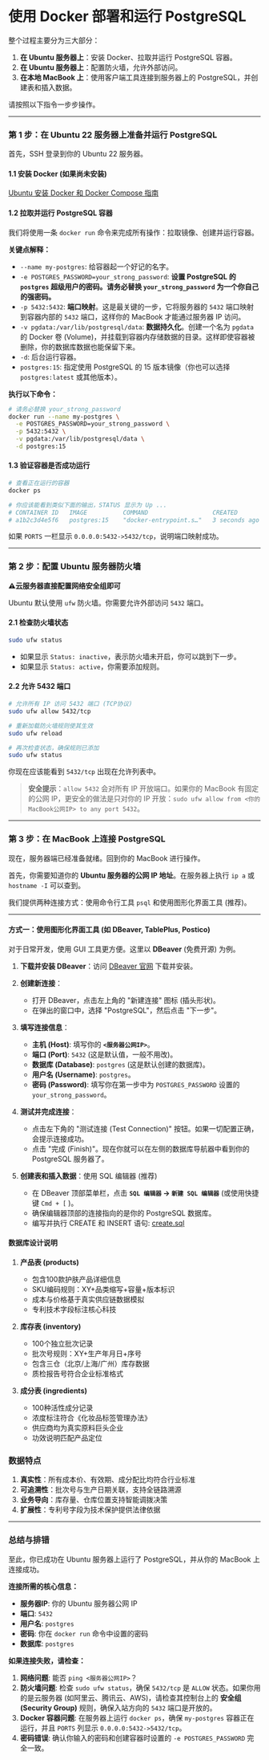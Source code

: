 # 使用 Docker 部署和运行 PostgreSQL

整个过程主要分为三大部分：

1.  **在 Ubuntu 服务器上**：安装 Docker、拉取并运行 PostgreSQL 容器。
2.  **在 Ubuntu 服务器上**：配置防火墙，允许外部访问。
3.  **在本地 MacBook 上**：使用客户端工具连接到服务器上的 PostgreSQL，并创建表和插入数据。

请按照以下指令一步步操作。

---

### 第 1 步：在 Ubuntu 22 服务器上准备并运行 PostgreSQL

首先，SSH 登录到你的 Ubuntu 22 服务器。

#### 1.1 安装 Docker (如果尚未安装)

[Ubuntu 安装 Docker 和 Docker Compose 指南](../docs/docker.md)

#### 1.2 拉取并运行 PostgreSQL 容器

我们将使用一条 `docker run` 命令来完成所有操作：拉取镜像、创建并运行容器。

**关键点解释：**

*   `--name my-postgres`: 给容器起一个好记的名字。
*   `-e POSTGRES_PASSWORD=your_strong_password`: **设置 PostgreSQL 的 `postgres` 超级用户的密码。请务必替换 `your_strong_password` 为一个你自己的强密码。**
*   `-p 5432:5432`: **端口映射**。这是最关键的一步，它将服务器的 `5432` 端口映射到容器内部的 `5432` 端口，这样你的 MacBook 才能通过服务器 IP 访问。
*   `-v pgdata:/var/lib/postgresql/data`: **数据持久化**。创建一个名为 `pgdata` 的 Docker 卷 (Volume)，并挂载到容器内存储数据的目录。这样即使容器被删除，你的数据库数据也能保留下来。
*   `-d`: 后台运行容器。
*   `postgres:15`: 指定使用 PostgreSQL 的 15 版本镜像（你也可以选择 `postgres:latest` 或其他版本）。

**执行以下命令：**

```bash
# 请务必替换 your_strong_password
docker run --name my-postgres \
  -e POSTGRES_PASSWORD=your_strong_password \
  -p 5432:5432 \
  -v pgdata:/var/lib/postgresql/data \
  -d postgres:15
```

#### 1.3 验证容器是否成功运行

```bash
# 查看正在运行的容器
docker ps

# 你应该能看到类似下面的输出，STATUS 显示为 Up ...
# CONTAINER ID   IMAGE          COMMAND                  CREATED         STATUS         PORTS                    NAMES
# a1b2c3d4e5f6   postgres:15    "docker-entrypoint.s…"   3 seconds ago   Up 2 seconds   0.0.0.0:5432->5432/tcp   my-postgres
```

如果 `PORTS` 一栏显示 `0.0.0.0:5432->5432/tcp`，说明端口映射成功。

---

### 第 2 步：配置 Ubuntu 服务器防火墙

**⚠️云服务器直接配置网络安全组即可**

Ubuntu 默认使用 `ufw` 防火墙。你需要允许外部访问 `5432` 端口。

#### 2.1 检查防火墙状态

```bash
sudo ufw status
```

*   如果显示 `Status: inactive`，表示防火墙未开启，你可以跳到下一步。
*   如果显示 `Status: active`，你需要添加规则。

#### 2.2 允许 5432 端口

```bash
# 允许所有 IP 访问 5432 端口 (TCP协议)
sudo ufw allow 5432/tcp

# 重新加载防火墙规则使其生效
sudo ufw reload

# 再次检查状态，确保规则已添加
sudo ufw status
```

你现在应该能看到 `5432/tcp` 出现在允许列表中。

> **安全提示**：`allow 5432` 会对所有 IP 开放端口。如果你的 MacBook 有固定的公网 IP，更安全的做法是只对你的 IP 开放：`sudo ufw allow from <你的MacBook公网IP> to any port 5432`。

---

### 第 3 步：在 MacBook 上连接 PostgreSQL

现在，服务器端已经准备就绪。回到你的 MacBook 进行操作。

首先，你需要知道你的 **Ubuntu 服务器的公网 IP 地址**。在服务器上执行 `ip a` 或 `hostname -I` 可以查到。

我们提供两种连接方式：使用命令行工具 `psql` 和使用图形化界面工具 (推荐)。

---

#### 方式一：使用图形化界面工具 (如 DBeaver, TablePlus, Postico)

对于日常开发，使用 GUI 工具更方便。这里以 **DBeaver** (免费开源) 为例。

1.  **下载并安装 DBeaver**：访问 [DBeaver 官网](https://dbeaver.io/) 下载并安装。

2.  **创建新连接**：
    *   打开 DBeaver，点击左上角的 "新建连接" 图标 (插头形状)。
    *   在弹出的窗口中，选择 "PostgreSQL"，然后点击 "下一步"。

3.  **填写连接信息**：
    *   **主机 (Host)**: 填写你的 **`<服务器公网IP>`**。
    *   **端口 (Port)**: `5432` (这是默认值，一般不用改)。
    *   **数据库 (Database)**: `postgres` (这是默认创建的数据库)。
    *   **用户名 (Username)**: `postgres`。
    *   **密码 (Password)**: 填写你在第一步中为 `POSTGRES_PASSWORD` 设置的 `your_strong_password`。


4.  **测试并完成连接**：
    *   点击左下角的 "测试连接 (Test Connection)" 按钮。如果一切配置正确，会提示连接成功。
    *   点击 "完成 (Finish)"。现在你就可以在左侧的数据库导航器中看到你的 PostgreSQL 服务器了。


5.  **创建表和插入数据**：使用 SQL 编辑器 (推荐)
    *   在 DBeaver 顶部菜单栏，点击 **`SQL 编辑器` -> `新建 SQL 编辑器`** (或使用快捷键 `Cmd + [` )。
    *   确保编辑器顶部的连接指向的是你的 PostgreSQL 数据库。
    *   编写并执行 CREATE 和 INSERT 语句: [create.sql](create.sql)


#### 数据库设计说明

1. **产品表 (products)**
   - 包含100款护肤产品详细信息
   - SKU编码规则：XY+品类缩写+容量+版本标识
   - 成本与价格基于真实供应链数据模拟
   - 专利技术字段标注核心科技

2. **库存表 (inventory)**
   - 100个独立批次记录
   - 批次号规则：XY+生产年月日+序号
   - 包含三仓（北京/上海/广州）库存数据
   - 质检报告号符合企业标准格式

3. **成分表 (ingredients)**
   - 100种活性成分记录
   - 浓度标注符合《化妆品标签管理办法》
   - 供应商均为真实原料巨头企业
   - 功效说明匹配产品定位

### 数据特点
1. **真实性**：所有成本价、有效期、成分配比均符合行业标准
2. **可追溯性**：批次号与生产日期关联，支持全链路溯源
3. **业务导向**：库存量、仓库位置支持智能调拨决策
4. **扩展性**：专利号字段为技术保护提供法律依据


---

### 总结与排错

至此，你已成功在 Ubuntu 服务器上运行了 PostgreSQL，并从你的 MacBook 上连接成功。

**连接所需的核心信息：**
*   **服务器IP**: 你的 Ubuntu 服务器公网 IP
*   **端口**: `5432`
*   **用户名**: `postgres`
*   **密码**: 你在 `docker run` 命令中设置的密码
*   **数据库**: `postgres`

**如果连接失败，请检查：**
1.  **网络问题**: 能否 `ping <服务器公网IP>`？
2.  **防火墙问题**: 检查 `sudo ufw status`，确保 `5432/tcp` 是 `ALLOW` 状态。如果你用的是云服务器 (如阿里云、腾讯云、AWS)，请检查其控制台上的 **安全组 (Security Group)** 规则，确保入站方向的 `5432` 端口是开放的。
3.  **Docker 容器问题**: 在服务器上运行 `docker ps`，确保 `my-postgres` 容器正在运行，并且 `PORTS` 列显示 `0.0.0.0:5432->5432/tcp`。
4.  **密码错误**: 确认你输入的密码和创建容器时设置的 `-e POSTGRES_PASSWORD` 完全一致。
